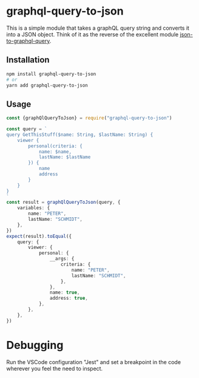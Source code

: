 graphql-query-to-json
=====================

This is a simple module that takes a graphQL query string and converts it into a JSON object. Think of it as the reverse of the excellent module [json-to-graphql-query](https://www.npmjs.com/package/json-to-graphql-query).

## Installation

```sh
npm install graphql-query-to-json
# or
yarn add graphql-query-to-json
```

## Usage

```ts
const {graphQlQueryToJson} = require("graphql-query-to-json")

const query = `
query GetThisStuff($name: String, $lastName: String) {
    viewer {
        personal(criteria: {
            name: $name,
            lastName: $lastName
        }) {
            name
            address
        }
    }
}
`
const result = graphQlQueryToJson(query, {
    variables: {
        name: "PETER",
        lastName: "SCHMIDT",
    },
})
expect(result).toEqual({
    query: {
        viewer: {
            personal: {
                __args: {
                    criteria: {
                        name: "PETER",
                        lastName: "SCHMIDT",
                    },
                },
                name: true,
                address: true,
            },
        },
    },
})
```

# Debugging
Run the VSCode configuration "Jest" and set a breakpoint in the code wherever you feel the need to inspect.
